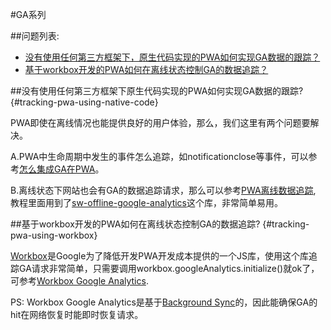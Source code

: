 #GA系列

##问题列表: 

* [没有使用任何第三方框架下，原生代码实现的PWA如何实现GA数据的跟踪？](#tracking-pwa-using-native-code)
* [基于workbox开发的PWA如何在离线状态控制GA的数据追踪？](#tracking-pwa-using-workbox)


##没有使用任何第三方框架下原生代码实现的PWA如何实现GA数据的跟踪? {#tracking-pwa-using-native-code}

PWA即使在离线情况也能提供良好的用户体验，那么，我们这里有两个问题要解决。

A.PWA中生命周期中发生的事件怎么追踪，如notificationclose等事件，可以参考[怎么集成GA在PWA](https://developers.google.com/web/ilt/pwa/integrating-analytics)。

B.离线状态下网站也会有GA的数据追踪请求，那么可以参考[PWA离线数据追踪](https://developers.google.com/web/ilt/pwa/integrating-analytics#offline_analytics), 教程里面用到了[sw-offline-google-analytics](https://developers.google.com/web/updates/2016/07/offline-google-analytics.https://www.npmjs.com/package/sw-offline-google-analytics)这个库，非常简单易用。 


##基于workbox开发的PWA如何在离线状态控制GA的数据追踪? {#tracking-pwa-using-workbox}

[Workbox](https://developers.google.com/web/tools/workbox/)是Google为了降低开发PWA开发成本提供的一个JS库，使用这个库追踪GA请求非常简单，只需要调用workbox.googleAnalytics.initialize()就ok了，可参考[Workbox Google Analytics](https://developers.google.com/web/tools/workbox/modules/workbox-google-analytics).

PS: Workbox Google Analytics是基于[Background Sync](https://wicg.github.io/BackgroundSync/spec/)的，因此能确保GA的hit在网络恢复时能即时恢复请求。